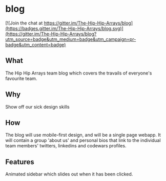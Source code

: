 # blog

[![Join the chat at https://gitter.im/The-Hip-Hip-Arrays/blog](https://badges.gitter.im/The-Hip-Hip-Arrays/blog.svg)](https://gitter.im/The-Hip-Hip-Arrays/blog?utm_source=badge&utm_medium=badge&utm_campaign=pr-badge&utm_content=badge)

## What
The Hip Hip Arrays team blog which covers the travails of everyone's favourite team.

## Why
Show off our sick design skills

## How
The blog will use mobile-first design, and will be a single page webapp. It will contain a group 'about us' and personal bios that link to the individual team members' twitters, linkedins and codewars profiles.

## Features
Animated sidebar which slides out when it has been clicked.
